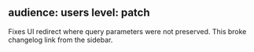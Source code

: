 audience: users
level: patch
---

Fixes UI redirect where query parameters were not preserved. This broke changelog link from the sidebar.
